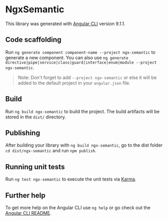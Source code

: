 # NgxSemantic

This library was generated with [Angular CLI](https://github.com/angular/angular-cli) version 9.1.1.

## Code scaffolding

Run `ng generate component component-name --project ngx-semantic` to generate a new component. You can also use `ng generate directive|pipe|service|class|guard|interface|enum|module --project ngx-semantic`.
> Note: Don't forget to add `--project ngx-semantic` or else it will be added to the default project in your `angular.json` file. 

## Build

Run `ng build ngx-semantic` to build the project. The build artifacts will be stored in the `dist/` directory.

## Publishing

After building your library with `ng build ngx-semantic`, go to the dist folder `cd dist/ngx-semantic` and run `npm publish`.

## Running unit tests

Run `ng test ngx-semantic` to execute the unit tests via [Karma](https://karma-runner.github.io).

## Further help

To get more help on the Angular CLI use `ng help` or go check out the [Angular CLI README](https://github.com/angular/angular-cli/blob/master/README.md).
